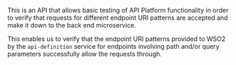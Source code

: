 This is an API that allows basic testing of API Platform functionality in order to verify that requests
for different endpoint URI patterns are accepted and make it down to the back end microservice.

This enables us to verify that the endpoint URI patterns provided to WSO2 by the `api-definition` service
for endpoints involving path and/or query parameters successfully allow the requests through.

